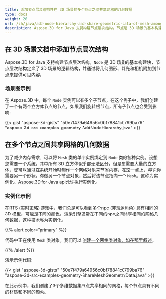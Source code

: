 ```yaml
---
title: 添加节点层次结构并在 3D 场景的多个节点之间共享网格的几何数据
type: docs
weight: 20
url: /zh/java/add-node-hierarchy-and-share-geometric-data-of-mesh-among-multiple-nodes-of-3d-scene/
description: Aspose.3D for Java 支持构建节点层次结构。节点是 3D 场景的基本构建块，节点层次结构定义了 3D 场景的逻辑结构，并通过将几何图形、灯光和相机附加到节点来提供可见内容。
---
```

##  **在 3D 场景文档中添加节点层次结构**
Aspose.3D for Java 支持构建节点层次结构。`Node` 是 3D 场景的基本构建块，节点层次结构定义了 3D 场景的逻辑结构，并通过将几何图形、灯光和相机附加到节点来提供可见内容。
###  **场景图示例**

在 Aspose.3D 中，每个 `Node` 实例可以有多个子节点，在这个例子中，我们创建了一个有两个立方体节点的节点，如果我们旋转根节点，所有子节点也会受到影响:

{{< gist "aspose-3d-gists" "50e7f479a64956c0bf78841c0799ba76" "aspose-3d-src-examples-geometry-AddNodeHierarchy.java" >}}
##  **在多个节点之间共享网格的几何数据**
为了减少内存需求，可以将 `Mesh` 类的单个实例绑定到 `Node` 类的各种实例。设想您需要一个系统，其中所有 3D 立方体似乎都无法区分，但是您需要大量的立方体。您可以通过在系统开始时制作一个网格对象来节省内存。在这一点上，每次你需要另一个形状，你做另一个节点对象，然后将该节点指向一个 `Mesh`。这称为实例化。Aspose.3D for Java api允许执行实例化。
###  **实例化示例**
在RTS (实时策略) 游戏中，我们总是可以看到多个npc (非玩家角色) 具有相同的 3D 模型，可能是不同的颜色，渲染引擎通常在不同的npc之间共享相同的网格几何数据，这种技术称为实例化。

{{% alert color="primary" %}} 

代码中正在使用 `Mesh` 类对象。我们可以 [创建一个网格类对象，如在那里叙述](https://docs.dynabic.com/display/3djava/Create+3D+Mesh+and+Scene)。

{{% /alert %}} 

演示示例代码:

{{< gist "aspose-3d-gists" "50e7f479a64956c0bf78841c0799ba76" "aspose-3d-src-examples-geometry-ShareMeshGeometryData.java" >}}


在此示例中，我们创建了3个多维数据集节点共享相同的网格，每个节点具有不同的材质和不同的颜色。
